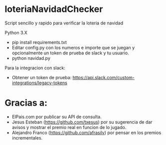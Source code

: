 # loteriaNavidadChecker

Script sencillo y rapido para verificar la loteria de navidad

Python 3.X

* pip install requirements.txt
* Editar config.py con los numeros e importe que se juegan y opcionalmente un token de prueba de slack y tu usuario.
* python navidad.py

Para la integracion con slack:
* Obtener un token de prueba: https://api.slack.com/custom-integrations/legacy-tokens

# Gracias a:

* ElPais.com por publicar su API de consulta.
* Jesus Esteban (https://github.com/txesus) por su sugerencia de dar avisos y mostrar el premio real en funcion de lo jugado.
* Alejandro Franco (https://github.com/afrasilv) por pensar en los premios incrementales.
